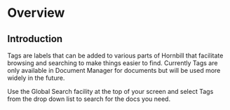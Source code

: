 # Overview

## Introduction

Tags are labels that can be added to various parts of Hornbill that facilitate browsing and searching to make things easier to find. Currently Tags are only available in Document Manager for documents but will be used more widely in the future.

Use the Global Search facility at the top of your screen and select Tags from the drop down list to search for the docs you need.